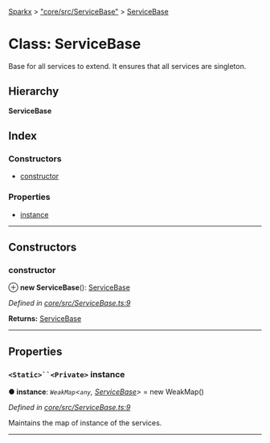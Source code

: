 [Sparkx](../README.md) > ["core/src/ServiceBase"](../modules/_core_src_servicebase_.md) > [ServiceBase](../classes/_core_src_servicebase_.servicebase.md)

# Class: ServiceBase

Base for all services to extend. It ensures that all services are singleton.

## Hierarchy

**ServiceBase**

## Index

### Constructors

* [constructor](_core_src_servicebase_.servicebase.md#constructor)

### Properties

* [instance](_core_src_servicebase_.servicebase.md#instance)

---

## Constructors

<a id="constructor"></a>

###  constructor

⊕ **new ServiceBase**(): [ServiceBase](_core_src_servicebase_.servicebase.md)

*Defined in [core/src/ServiceBase.ts:9](https://github.com/pushkar8723/sparkx/blob/54aa3d4/packages/core/src/ServiceBase.ts#L9)*

**Returns:** [ServiceBase](_core_src_servicebase_.servicebase.md)

___

## Properties

<a id="instance"></a>

### `<Static>``<Private>` instance

**● instance**: *`WeakMap`<`any`, [ServiceBase](_core_src_servicebase_.servicebase.md)>* =  new WeakMap()

*Defined in [core/src/ServiceBase.ts:9](https://github.com/pushkar8723/sparkx/blob/54aa3d4/packages/core/src/ServiceBase.ts#L9)*

Maintains the map of instance of the services.

___


